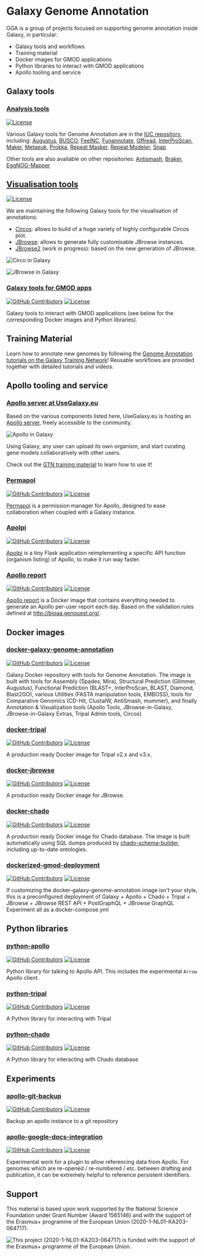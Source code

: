 <style type="text/css">
header h1 {
	display:none;
}
</style>
<script>
((window.gitter = {}).chat = {}).options = {
    room: 'galaxy-genome-annotation/Lobby'
};
</script>
<script src="https://sidecar.gitter.im/dist/sidecar.v1.js" async defer></script>

# Galaxy Genome Annotation

GGA is a group of projects focused on supporting genome annotation inside Galaxy, in particular:

- Galaxy tools and workflows
- Training material
- Docker images for GMOD applications
- Python libraries to interact with GMOD applications
- Apollo tooling and service

## Galaxy tools

### [Analysis tools](https://github.com/galaxyproject/tools-iuc)

[![License](https://img.shields.io/github/license/galaxy-genome-annotation/galaxy-tools.svg)](https://github.com/galaxyproject/tools-iuc/blob/master/LICENSE)

Various Galaxy tools for Genome Annotation are in the [IUC repository](https://github.com/galaxyproject/tools-iuc), including: [Augustus](https://github.com/galaxyproject/tools-iuc/tree/master/tools/augustus), [BUSCO](https://github.com/galaxyproject/tools-iuc/tree/master/tools/busco), [FeelNC](https://github.com/galaxyproject/tools-iuc/tree/master/tools/feelnc), [Funannotate](https://github.com/galaxyproject/tools-iuc/tree/master/tools/funannotate), [Gffread](https://github.com/galaxyproject/tools-iuc/tree/master/tools/gffread), [InterProScan](https://github.com/galaxyproject/tools-iuc/tree/master/tools/interproscan), [Maker](https://github.com/galaxyproject/tools-iuc/tree/master/tools/maker), [Metaeuk](https://github.com/galaxyproject/tools-iuc/tree/master/tools/metaeuk), [Prokka](https://github.com/galaxyproject/tools-iuc/tree/master/tools/prokka), [Repeat Masker](https://github.com/galaxyproject/tools-iuc/tree/master/tools/repeatmasker), [Repeat Modeler](https://github.com/galaxyproject/tools-iuc/tree/master/tools/repeatmodeler), [Snap](https://github.com/galaxyproject/tools-iuc/tree/master/tools/snap)

Other tools are also available on other repositories: [Antismash](https://github.com/bgruening/galaxytools/tree/master/tools/antismash), [Braker](https://github.com/genouest/galaxy-tools/tree/master/tools/braker), [EggNOG-Mapper](https://github.com/galaxyproteomics/tools-galaxyp/tree/master/tools/eggnog_mapper)

## [Visualisation tools](https://github.com/galaxyproject/tools-iuc)

[![License](https://img.shields.io/github/license/galaxy-genome-annotation/galaxy-tools.svg)](https://github.com/galaxyproject/tools-iuc/blob/master/LICENSE)

We are maintaining the following Galaxy tools for the visualisation of annotations:

- [Circos](https://github.com/galaxyproject/tools-iuc/tree/master/tools/circos): allows to build of a huge variety of highly configurable Circos plot.
- [JBrowse](https://github.com/galaxyproject/tools-iuc/tree/master/tools/jbrowse): allows to generate fully customisable JBrowse instances.
- [JBrowse2](https://github.com/galaxyproject/tools-iuc/pull/3997) (work in progress): based on the new generation of JBrowse.

![Circo in Galaxy](circos-sample-panel.png)

![JBrowse in Galaxy](jbrowse.png)

### [Galaxy tools for GMOD apps](https://github.com/galaxy-genome-annotation/galaxy-tools)

[![GitHub Contributors](https://img.shields.io/github/contributors/galaxy-genome-annotation/galaxy-tools.svg)](https://github.com/galaxy-genome-annotation/galaxy-tools/graphs/contributors)
[![License](https://img.shields.io/github/license/galaxy-genome-annotation/galaxy-tools.svg)](https://github.com/galaxy-genome-annotation/galaxy-tools/blob/master/LICENSE)

Galaxy tools to interact with GMOD applications (see below for the corresponding Docker images and Python libraries).

## Training Material

Learn how to annotate new genomes by following the [Genome Annotation tutorials on the Galaxy Training Network](https://training.galaxyproject.org/training-material/topics/genome-annotation/)! Reusable workflows are provided together with detailed tutorials and videos.

## Apollo tooling and service

### [Apollo server at UseGalaxy.eu](https://usegalaxy.eu/apollo/)

Based on the various components listed here, UseGalaxy.eu is hosting an [Apollo server](https://usegalaxy.eu/apollo/), freely accessible to the community.

![Apollo in Galaxy](apollo.png)

Using Galaxy, any user can upload its own organism, and start curating gene models collaboratively with other users.

Check out the [GTN training material](https://training.galaxyproject.org/training-material/topics/genome-annotation/tutorials/apollo/tutorial.html) to learn how to use it!

### [Permapol](https://github.com/genouest/permapol/)

[![GitHub Contributors](https://img.shields.io/github/contributors/genouest/permapol.svg)](https://github.com/genouest/permapol/graphs/contributors)
[![License](https://img.shields.io/github/license/genouest/permapol.svg)](https://github.com/genouest/permapol/blob/master/LICENSE)

[Permapol](https://github.com/genouest/permapol/) is a permission manager for Apollo, designed to ease collaboration when coupled with a Galaxy instance.

### [Apolpi](https://github.com/galaxy-genome-annotation/apolpi/)

[![GitHub Contributors](https://img.shields.io/github/contributors/galaxy-genome-annotation/apolpi.svg)](https://github.com/galaxy-genome-annotation/apolpi/graphs/contributors)
[![License](https://img.shields.io/github/license/galaxy-genome-annotation/apolpi.svg)](https://github.com/galaxy-genome-annotation/apolpi/blob/master/LICENSE)

[Apolpi](https://github.com/galaxy-genome-annotation/apolpi/) is a tiny Flask application reimplementing a specific API function (organism listing) of Apollo, to make it run way faster.

### [Apollo report](https://github.com/abretaud/docker-apollo-report)

[![GitHub Contributors](https://img.shields.io/github/contributors/galaxy-genome-annotation/apolpi.svg)](https://github.com/abretaud/docker-apollo-report/graphs/contributors)
[![License](https://img.shields.io/github/license/galaxy-genome-annotation/apolpi.svg)](https://github.com/abretaud/docker-apollo-report/blob/master/LICENSE)

[Apollo report](https://github.com/abretaud/docker-apollo-report/) is a Docker image that contains everything needed to generate an Apollo per-user report each day. Based on the validation rules defined at http://bipaa.genouest.org/.

## Docker images

### [docker-galaxy-genome-annotation](https://github.com/galaxy-genome-annotation/docker-galaxy-genome-annotation)

[![GitHub Contributors](https://img.shields.io/github/contributors/galaxy-genome-annotation/docker-galaxy-genome-annotation.svg)](https://github.com/galaxy-genome-annotation/docker-galaxy-genome-annotation/graphs/contributors)
[![License](https://img.shields.io/github/license/galaxy-genome-annotation/docker-galaxy-genome-annotation.svg)](https://github.com/galaxy-genome-annotation/docker-galaxy-genome-annotation/blob/master/LICENSE)

Galaxy Docker repository with tools for Genome Annotation. The image is built with tools for Assembly (Spades, Mira), Structural Prediction (Glimmer, Augustus), Functional Prediction (BLAST+, InterProScan, BLAST, Diamond, Blast2GO), various Utilities (FASTA manipulation tools, EMBOSS), tools for Comparative Genomics (CD-Hit, ClustalW, AntiSmash, mummer), and finally Annotation & Visualization tools (Apollo Tools, JBrowse-in-Galaxy, JBrowse-in-Galaxy Extras, Tripal Admin tools, Circos)

### [docker-tripal](https://github.com/galaxy-genome-annotation/docker-tripal)

[![GitHub Contributors](https://img.shields.io/github/contributors/galaxy-genome-annotation/docker-tripal.svg)](https://github.com/galaxy-genome-annotation/docker-tripal/graphs/contributors)
[![License](https://img.shields.io/github/license/galaxy-genome-annotation/docker-tripal.svg)](https://github.com/galaxy-genome-annotation/docker-tripal/blob/master/LICENSE)

A production ready Docker image for Tripal v2.x and v3.x.

### [docker-jbrowse](https://github.com/galaxy-genome-annotation/docker-jbrowse)

[![GitHub Contributors](https://img.shields.io/github/contributors/galaxy-genome-annotation/docker-jbrowse.svg)](https://github.com/galaxy-genome-annotation/docker-jbrowse/graphs/contributors)
[![License](https://img.shields.io/github/license/galaxy-genome-annotation/docker-jbrowse.svg)](https://github.com/galaxy-genome-annotation/docker-jbrowse/blob/master/LICENSE)

A production ready Docker image for JBrowse.

### [docker-chado](https://github.com/galaxy-genome-annotation/docker-chado)

[![GitHub Contributors](https://img.shields.io/github/contributors/galaxy-genome-annotation/docker-chado.svg)](https://github.com/galaxy-genome-annotation/docker-chado/graphs/contributors)
[![License](https://img.shields.io/github/license/galaxy-genome-annotation/docker-chado.svg)](https://github.com/galaxy-genome-annotation/docker-chado/blob/master/LICENSE)

A production ready Docker image for Chado database. The image is built automatically using SQL dumps produced by [chado-schema-builder](https://github.com/erasche/chado-schema-builder/), including up-to-date ontologies.

### [dockerized-gmod-deployment](https://github.com/galaxy-genome-annotation/dockerized-gmod-deployment)

[![GitHub Contributors](https://img.shields.io/github/contributors/galaxy-genome-annotation/dockerized-gmod-deployment.svg)](https://github.com/galaxy-genome-annotation/dockerized-gmod-deployment/graphs/contributors)
[![License](https://img.shields.io/github/license/galaxy-genome-annotation/dockerized-gmod-deployment.svg)](https://github.com/galaxy-genome-annotation/dockerized-gmod-deployment/blob/master/LICENSE)

If customizing the docker-galaxy-genome-annotation image isn't your style, this is a preconfigured deployment of Galaxy + Apollo + Chado + Tripal + JBrowse + JBrowse REST API + PostGraphQL + JBrowse GraphQL Experiment all as a docker-compose.yml

## Python libraries

### [python-apollo](https://github.com/galaxy-genome-annotation/python-apollo)

[![GitHub Contributors](https://img.shields.io/github/contributors/galaxy-genome-annotation/python-apollo.svg)](https://github.com/galaxy-genome-annotation/python-apollo/graphs/contributors)
[![License](https://img.shields.io/github/license/galaxy-genome-annotation/python-apollo.svg)](https://github.com/galaxy-genome-annotation/python-apollo/blob/master/LICENSE)

Python library for talking to Apollo API. This includes the experimental `Arrow` Apollo client.

### [python-tripal](https://github.com/galaxy-genome-annotation/python-tripal)

[![GitHub Contributors](https://img.shields.io/github/contributors/galaxy-genome-annotation/python-tripal.svg)](https://github.com/galaxy-genome-annotation/python-tripal/graphs/contributors)
[![License](https://img.shields.io/github/license/galaxy-genome-annotation/python-tripal.svg)](https://github.com/galaxy-genome-annotation/python-tripal/blob/master/LICENSE)

A Python library for interacting with Tripal

### [python-chado](https://github.com/galaxy-genome-annotation/python-chado)

[![GitHub Contributors](https://img.shields.io/github/contributors/galaxy-genome-annotation/python-chado.svg)](https://github.com/galaxy-genome-annotation/python-chado/graphs/contributors)
[![License](https://img.shields.io/github/license/galaxy-genome-annotation/python-chado.svg)](https://github.com/galaxy-genome-annotation/python-chado/blob/master/LICENSE)

A Python library for interacting with Chado database

## Experiments

### [apollo-git-backup](https://github.com/galaxy-genome-annotation/apollo-git-backup)

[![GitHub Contributors](https://img.shields.io/github/contributors/galaxy-genome-annotation/apollo-git-backup.svg)](https://github.com/galaxy-genome-annotation/apollo-git-backup/graphs/contributors)
[![License](https://img.shields.io/github/license/galaxy-genome-annotation/apollo-git-backup.svg)](https://github.com/galaxy-genome-annotation/apollo-git-backup/blob/master/LICENSE)

Backup an apollo instance to a git repository

### [apollo-google-docs-integration](https://github.com/galaxy-genome-annotation/apollo-google-docs-integration)

[![GitHub Contributors](https://img.shields.io/github/contributors/galaxy-genome-annotation/apollo-google-docs-integration.svg)](https://github.com/galaxy-genome-annotation/apollo-google-docs-integration/graphs/contributors)
[![License](https://img.shields.io/github/license/galaxy-genome-annotation/apollo-google-docs-integration.svg)](https://github.com/galaxy-genome-annotation/apollo-google-docs-integration/blob/master/LICENSE)

Experimental work for a plugin to allow referencing data from Apollo. For genomes which are re-opened / re-numbered / etc. between drafting and publication, it can be extremely helpful to reference persistent identifiers.


## Support

This material is based upon work supported by the National Science Foundation under Grant Number (Award 1565146) and with the support of the Erasmus+ programme of the European Union (2020-1-NL01-KA203-064717).

![This project (2020-1-NL01-KA203-064717) is funded with the support of the Erasmus+ programme of the European Union.](logosbeneficaireserasmusright_en.jpg)

